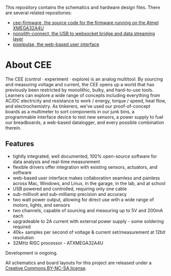 This repository contains the schematics and hardware design files. There are several related repositories:

  * [cee-firmware, the source code for the firmware running on the Atmel XMEGA32A4U](https://github.com/nonolith/cee-firmware)
  * [nonolith-connect, the USB to websocket bridge and data streaming layer](https://github.com/nonolith/connect)
  * [pixelpulse, the web-based user interface](https://github.com/nonolith/pixelpulse)

# About CEE

The CEE (control · experiment · explore) is an analog multitool. By sourcing and measuring voltage and current, the CEE opens up a world that has previously been restricted by monolithic, bulky, and hard-to-use tools. Learners can explore a wide range of concepts including everything from AC/DC electricity and resistance to work / energy, torque / speed, heat flow, and electrochemistry. As tinkerers, we've used our proof-of-concept boards as a multimeter to sort components in our junk bins, a programmable interface device to test new sensors, a power supply to fuel our breadboards, a web-based datalogger, and every possible combination therein. 

## Features

  - tightly integrated, well documented, 100% open-source software for data analysis and real-time measurement
  - flexible drivers offer integration with existing sensors, actuators, and software
  - web-based user interface makes collaboration seamless and painless across Mac, Windows, and Linux, in the garage, in the lab, and at school
  - USB powered and controlled, requiring only one cable
  - sub-millivolt and sub-milliamp precision and accuracy
  - two watt power output, allowing for direct use with a wide range of motors, lights, and sensors
  - two channels, capable of sourcing and measuring up to 5V and 200mA each
  - upgradeable to 2A current with external power supply - some soldering required
  - 40k+ samples per second of voltage & current set/measurement at 12bit resolution
  - 32MHz RISC processor - ATXMEGA32A4U 


Development is ongoing.

All schematics and board layouts for this project are released under a [Creative Commons BY-NC-SA license](http://creativecommons.org/licenses/by-nc-sa/3.0/).
